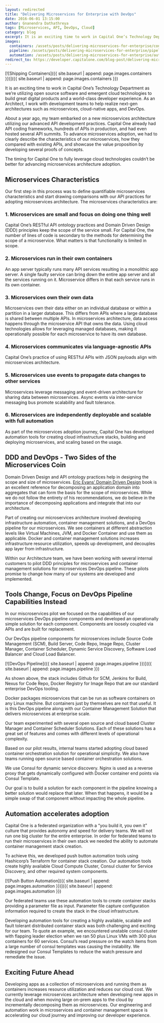 ```yaml
---
layout: redirected
title: "Delivering Microservices for Enterprise with DevOps"
date: 2016-06-01 13:15:00
author: Gnanendra Dathathreya
tags: [Microservices, API, DevOps, Cloud]
category: blog
excerpt: It is an exciting time to work in Capital One’s Technology Department as we’re utilizing open source software and emergent cloud technologies to build great digital products and a world-class developer experience. As an Architect, I work with development teams to help realize next-gen architectures such as microservices, cloud-native apps, and DevOps.
images:
  containers: /assets/posts/delivering-microservices-for-enterprise/containers.png
  pipeline: /assets/posts/delivering-microservices-for-enterprise/pipeline.png
  automation: /assets/posts/delivering-microservices-for-enterprise/automation.png
redirect_to: https://developer.capitalone.com/blog-post/delivering-microservices-for-enterprise-with-devops/?io=true
---
```


[![Shipping Containers]({{ site.baseurl | append: page.images.containers }})]({{ site.baseurl | append: page.images.containers }})

It is an exciting time to work in Capital One’s Technology Department as we’re utilizing open source software and emergent cloud technologies to build great digital products and a world-class developer experience. As an Architect, I work with development teams to help realize next-gen architectures such as microservices, cloud-native apps, and DevOps.

About a year ago, my team embarked on a new microservices architecture utilizing our advanced API development practices. Capital One already had API coding frameworks, hundreds of APIs in production, and had even hosted several API summits. To advance microservices adoption, we had to clearly describe the characteristics of our microservices, how they compared with existing APIs, and showcase the value proposition by developing several proofs of concepts.

The timing for Capital One to fully leverage cloud technologies couldn’t be better for advancing microservices architecture adoption.

## Microservices Characteristics

Our first step in this process was to define quantifiable microservices characteristics and start drawing comparisons with our API practices for adopting microservices architecture. The microservices characteristics are:

### 1. Microservices are small and focus on doing one thing well

Capital One’s RESTful API ontology practices and Domain Driven Design (DDD) principles keep the scope of the service small. For Capital One, the number of lines of code is secondary to the methods for determining the scope of a microservice. What matters is that functionality is limited in scope.

### 2. Microservices run in their own containers

An app server typically runs many API services resulting in a monolithic app server. A single faulty service can bring down the entire app server and all the services running on it. Microservice differs in that each service runs in its own container.

### 3. Microservices own their own data

Microservices own their data either on an individual database or within a partition in a larger database. This differs from APIs where a large database is shared between multiple APIs. In microservices architecture, data access happens through the microservice API that owns the data. Using cloud technologies allows for leveraging managed databases, making it operationally possible for each microservice to have its own database.

### 4. Microservices communicates via language-agnostic APIs

Capital One’s practice of using RESTful APIs with JSON payloads align with microservices architecture.

### 5. Microservices use events to propagate data changes to other services

Microservices leverage messaging and event-driven architecture for sharing data between microservices. Async events via inter-service messaging bus promote scalability and fault tolerance.

### 6. Microservices are independently deployable and scalable with full automation

As part of the microservices adoption journey, Capital One has developed automation tools for creating cloud infrastructure stacks, building and deploying microservices, and scaling based on the usage.

## DDD and DevOps  - Two Sides of the Microservices Coin

Domain Driven Design and API ontology practices help in designing the scope and size of microservices. [Eric Evans’ Domain Driven Design](https://domainlanguage.com/ddd/#https://domainlanguage.com/ddd/) book is an excellent reference for decomposing an application domain into aggregates that can form the basis for the scope of microservices. While we do not follow the entirety of his recommendations, we do believe in the importance of decomposing applications and integrate that into our architecture.

Part of creating our microservices architecture involved developing infrastructure automation, container management solutions, and a DevOps pipeline for our microservices. We see containers at different abstraction levels like Virtual Machines, JVM, and Docker Container and use them as applicable. Docker and container management solutions increases infrastructure resource utilization, speeds up development, and decouples app layer from infrastructure.

Within our Architecture team, we have been working with several internal customers to pilot DDD principles for microservices and container management solutions for microservices DevOps pipeline. These pilots promise to change how many of our systems are developed and implemented.

## Tools Change, Focus on DevOps Pipeline Capabilities Instead

In our miscroservices pilot we focused on the capabilities of our microservices DevOps pipeline components and developed an operationally simple solution for each component. Components are loosely coupled via APIs and are built for replacement.

Our DevOps pipeline components for microservices include Source Code Management (SCM), Build Server, Code Repo, Image Repo, Cluster Manager, Container Scheduler, Dynamic Service Discovery, Software Load Balancer and Cloud Load Balancer.

[![DevOps Pipeline]({{ site.baseurl | append: page.images.pipeline }})]({{ site.baseurl | append: page.images.pipeline }})

As shown above, the stack includes Github for SCM, Jenkins for Build, Nexus for Code Repo, Docker Registry for Image Repo that are our standard enterprise DevOps tooling.

Docker packages microservices that can be run as software containers on any Linux machine. But containers just by themselves are not that useful. It is this DevOps pipeline along with our Container Management Solution that delivers microservices at enterprise scale.

Our team experimented with several open source and cloud based Cluster Manager and Container Scheduler Solutions. Each of these solutions has a great set of features and comes with different levels of operational complexity.

Based on our pilot results, internal teams started adopting cloud based container orchestration solution for operational simplicity. We also have teams running open source based container orchestration solutions.

We use Consul for dynamic service discovery. Nginx is used as a reverse proxy that gets dynamically configured with Docker container end points via Consul Template.

Our goal is to build a solution for each component in the pipeline knowing a better solution would replace that later. When that happens, it would be a simple swap of that component without impacting the whole pipeline.

## Automation accelerates adoption

Capital One is a federated organization with a “you build it, you own it” culture that provides autonomy and speed for delivery teams. We will not run one big cluster for the entire enterprise. In order for federated teams to run their microservices in their own stack we needed the ability to automate container management stack creation.

To achieve this, we developed push button automation tools using Hashicorp’s Terraform for container stack creation. Our automation tools create highly available Cloud Compute Cluster, Consul cluster for Service Discovery, and other required system components.

[![Push Button Automation]({{ site.baseurl | append: page.images.automation }})]({{ site.baseurl | append: page.images.automation }})

Our federated teams use these automation tools to create container stacks providing a parameter file as input. Parameter file capture configuration information required to create the stack in the cloud infrastructure.

Developing automation tools for creating a highly available, scalable and fault tolerant distributed container stack was both challenging and exciting for our team. To quote an example, we encountered unstable consul cluster with flapping leader election when we ran 50 plus Linux VMs with 300 plus containers for 60 services. Consul’s read pressure on the watch items from a large number of consul templates was causing the instability. We redesigned our Consul Templates to reduce the watch pressure and remediate the issue.

## Exciting Future Ahead

Developing apps as a collection of microservices and running them as containers increases resource utilization and reduces our cloud cost. We currently leverage microservices architecture when developing new apps in the cloud and when moving large on-prem apps to the cloud by incrementally decomposing them as microservices. Our engineering and automation work in microservices and container management space is accelerating our cloud journey and improving our developer experience.
